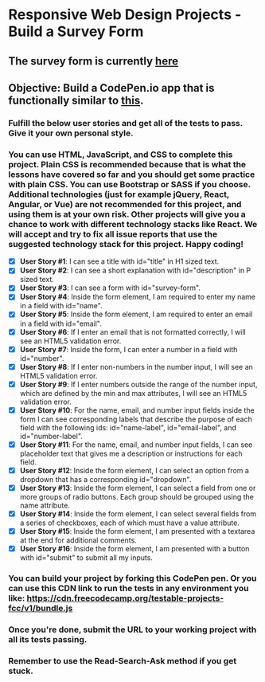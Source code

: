 # Responsive Web Design Projects - Build a Survey Form
## The survey form is currently [here](https://jiajern.github.io/hw3-p5-practice-with-html-css-forms-jiajern/)
## Objective: Build a CodePen.io app that is functionally similar to [this](https://codepen.io/freeCodeCamp/full/VPaoNP).
### Fulfill the below user stories and get all of the tests to pass. Give it your own personal style.
### You can use HTML, JavaScript, and CSS to complete this project. Plain CSS is recommended because that is what the lessons have covered so far and you should get some practice with plain CSS. You can use Bootstrap or SASS if you choose. Additional technologies (just for example jQuery, React, Angular, or Vue) are not recommended for this project, and using them is at your own risk. Other projects will give you a chance to work with different technology stacks like React. We will accept and try to fix all issue reports that use the suggested technology stack for this project. Happy coding!
- [x] **User Story #1**: I can see a title with id="title" in H1 sized text.
- [x] **User Story #2**: I can see a short explanation with id="description" in P sized text.
- [x] **User Story #3**: I can see a form with id="survey-form".
- [x] **User Story #4**: Inside the form element, I am required to enter my name in a field with id="name".
- [x] **User Story #5**: Inside the form element, I am required to enter an email in a field with id="email".
- [x] **User Story #6**: If I enter an email that is not formatted correctly, I will see an HTML5 validation error.
- [x] **User Story #7**: Inside the form, I can enter a number in a field with id="number".
- [x] **User Story #8**: If I enter non-numbers in the number input, I will see an HTML5 validation error.
- [x] **User Story #9**: If I enter numbers outside the range of the number input, which are defined by the min and max attributes, I will see an HTML5 validation error.
- [x] **User Story #10**: For the name, email, and number input fields inside the form I can see corresponding labels that describe the purpose of each field with the following ids: id="name-label", id="email-label", and id="number-label".
- [x] **User Story #11**: For the name, email, and number input fields, I can see placeholder text that gives me a description or instructions for each field.
- [x] **User Story #12**: Inside the form element, I can select an option from a dropdown that has a corresponding id="dropdown".
- [x] **User Story #13**: Inside the form element, I can select a field from one or more groups of radio buttons. Each group should be grouped using the name attribute.
- [x] **User Story #14**: Inside the form element, I can select several fields from a series of checkboxes, each of which must have a value attribute.
- [x] **User Story #15**: Inside the form element, I am presented with a textarea at the end for additional comments.
- [x] **User Story #16**: Inside the form element, I am presented with a button with id="submit" to submit all my inputs.
### You can build your project by forking this CodePen pen. Or you can use this CDN link to run the tests in any environment you like: https://cdn.freecodecamp.org/testable-projects-fcc/v1/bundle.js
### Once you're done, submit the URL to your working project with all its tests passing.
### Remember to use the Read-Search-Ask method if you get stuck.